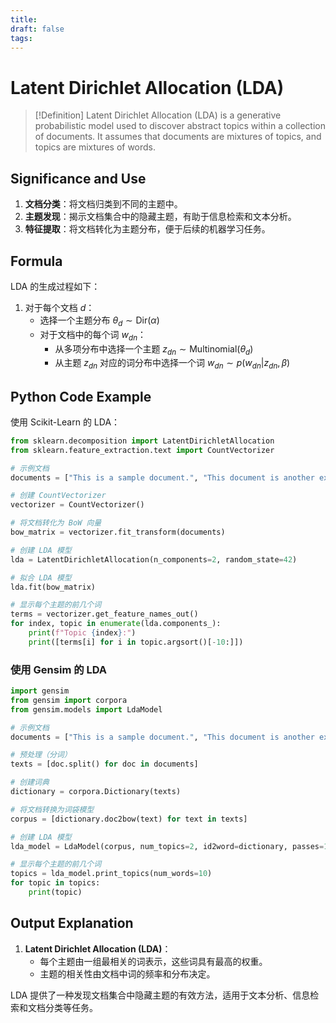 ```yaml
---
title: 
draft: false
tags:
---
```

# Latent Dirichlet Allocation (LDA)

> [!Definition]
> Latent Dirichlet Allocation (LDA) is a generative probabilistic model used to discover abstract topics within a collection of documents. It assumes that documents are mixtures of topics, and topics are mixtures of words.

## Significance and Use
1. **文档分类**：将文档归类到不同的主题中。
2. **主题发现**：揭示文档集合中的隐藏主题，有助于信息检索和文本分析。
3. **特征提取**：将文档转化为主题分布，便于后续的机器学习任务。

## Formula
LDA 的生成过程如下：
1. 对于每个文档 $d$：
    - 选择一个主题分布 $\theta_d \sim \text{Dir}(\alpha)$
    - 对于文档中的每个词 $w_{dn}$：
        - 从多项分布中选择一个主题 $z_{dn} \sim \text{Multinomial}(\theta_d)$
        - 从主题 $z_{dn}$ 对应的词分布中选择一个词 $w_{dn} \sim p(w_{dn} | z_{dn}, \beta)$

## Python Code Example
使用 Scikit-Learn 的 LDA：
```python
from sklearn.decomposition import LatentDirichletAllocation
from sklearn.feature_extraction.text import CountVectorizer

# 示例文档
documents = ["This is a sample document.", "This document is another example.", "And this is a third document."]

# 创建 CountVectorizer
vectorizer = CountVectorizer()

# 将文档转化为 BoW 向量
bow_matrix = vectorizer.fit_transform(documents)

# 创建 LDA 模型
lda = LatentDirichletAllocation(n_components=2, random_state=42)

# 拟合 LDA 模型
lda.fit(bow_matrix)

# 显示每个主题的前几个词
terms = vectorizer.get_feature_names_out()
for index, topic in enumerate(lda.components_):
    print(f"Topic {index}:")
    print([terms[i] for i in topic.argsort()[-10:]])
```

### 使用 Gensim 的 LDA
```python
import gensim
from gensim import corpora
from gensim.models import LdaModel

# 示例文档
documents = ["This is a sample document.", "This document is another example.", "And this is a third document."]

# 预处理（分词）
texts = [doc.split() for doc in documents]

# 创建词典
dictionary = corpora.Dictionary(texts)

# 将文档转换为词袋模型
corpus = [dictionary.doc2bow(text) for text in texts]

# 创建 LDA 模型
lda_model = LdaModel(corpus, num_topics=2, id2word=dictionary, passes=10)

# 显示每个主题的前几个词
topics = lda_model.print_topics(num_words=10)
for topic in topics:
    print(topic)
```

## Output Explanation
1. **Latent Dirichlet Allocation (LDA)**：
    - 每个主题由一组最相关的词表示，这些词具有最高的权重。
    - 主题的相关性由文档中词的频率和分布决定。

LDA 提供了一种发现文档集合中隐藏主题的有效方法，适用于文本分析、信息检索和文档分类等任务。
